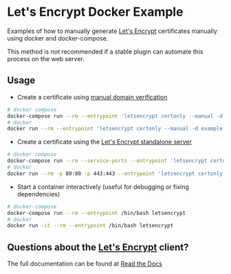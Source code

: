 # Let's Encrypt Docker Example

Examples of how to manually generate [Let's Encrypt](https://letsencrypt.org)
certificates manually using docker and docker-compose.

This method is *not* recommended if a stable plugin can automate this
process on the web server.

## Usage

* Create a certificate using [manual domain verification](https://letsencrypt.readthedocs.org/en/latest/using.html#manual)

```bash
# docker compose
docker-compose run --rm --entrypoint 'letsencrypt certonly --manual -d example.com -d www.example.com' letsencrypt
# docker
docker run --rm --entrypoint 'letsencrypt certonly --manual -d example.com -d www.example.com' letsencrypt
```

* Create a certificate using the [Let's Encrypt standalone server](https://letsencrypt.readthedocs.org/en/latest/using.html#standalone)

```bash
# docker compose
docker-compose run --rm --service-ports --entrypoint 'letsencrypt certonly --standalone -d example.com -d www.example.com' letsencrypt
# docker
docker run --rm -p 80:80 -p 443:443 --entrypoint 'letsencrypt certonly --standalone -d example.com -d www.example.com' letsencrypt
```

* Start a container interactively (useful for debugging or fixing dependencies)

```bash
# docker-compose
docker-compose run --rm --entrypoint /bin/bash letsencrypt
# docker
docker run -it --rm --entrypoint /bin/bash letsencrypt
```

## Questions about the [Let's Encrypt](https://letsencrypt.org) client?

The full documentation can be found at [Read the Docs](https://letsencrypt.readthedocs.org/en/latest/intro.html)
